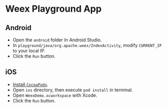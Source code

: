 # Weex Playground App

## Android

* Open the `android` folder In Android Studio.
* In `playground/java/org.apache.weex/IndexActivity`, modify `CURRENT_IP` to your local IP.
* Click the `Run` button.

## iOS

* [Install `CocoaPods`](https://guides.cocoapods.org/using/getting-started.html#installation).
* Open `ios` directory, then execute `pod install` in terminal.
* Open `WeexDemo.xcworkspace` with Xcode.
* Click the `Run` button.
